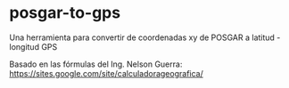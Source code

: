 # posgar-to-gps
Una herramienta para convertir de coordenadas xy de POSGAR a latitud - longitud GPS


Basado en las fórmulas del Ing. Nelson Guerra: https://sites.google.com/site/calculadorageografica/

